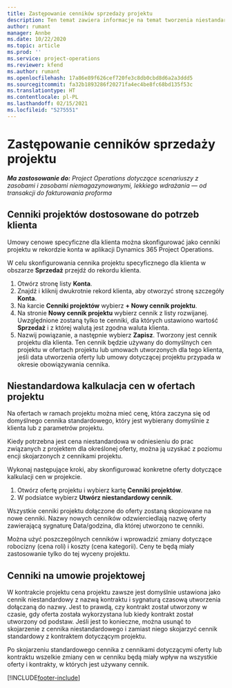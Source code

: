 ```yaml
---
title: Zastępowanie cenników sprzedaży projektu
description: Ten temat zawiera informacje na temat tworzenia niestandardowych cenników sprzedaży.
author: rumant
manager: Annbe
ms.date: 10/22/2020
ms.topic: article
ms.prod: ''
ms.service: project-operations
ms.reviewer: kfend
ms.author: rumant
ms.openlocfilehash: 17a86e89f626cef720fe3c8db0cbd8d6a2a3ddd5
ms.sourcegitcommit: fa32b1893286f20271fa4ec4be8fc68bd135f53c
ms.translationtype: HT
ms.contentlocale: pl-PL
ms.lasthandoff: 02/15/2021
ms.locfileid: "5275551"
---
```

# <a name="override-project-sales-price-lists"></a>Zastępowanie cenników sprzedaży projektu

_**Ma zastosowanie do:** Project Operations dotyczące scenariuszy z zasobami i zasobami niemagazynowanymi, lekkiego wdrażania — od transakcji do fakturowania proforma_

## <a name="customer-specific-project-price-lists"></a>Cenniki projektów dostosowane do potrzeb klienta

Umowy cenowe specyficzne dla klienta można skonfigurować jako cenniki projektu w rekordzie konta w aplikacji Dynamics 365 Project Operations.

W celu skonfigurowania cennika projektu specyficznego dla klienta w obszarze **Sprzedaż** przejdź do rekordu klienta.

1. Otwórz stronę listy **Konta**.
2. Znajdź i kliknij dwukrotnie rekord klienta, aby otworzyć stronę szczegóły **Konta**.
3. Na karcie **Cenniki projektów** wybierz **+ Nowy cennik projektu**.
4. Na stronie **Nowy cennik projektu** wybierz cennik z listy rozwijanej. Uwzględnione zostaną tylko te cenniki, dla których ustawiono wartość **Sprzedaż** i z której walutą jest zgodna waluta klienta.
5. Nazwij powiązanie, a następnie wybierz **Zapisz**. Tworzony jest cennik projektu dla klienta. Ten cennik będzie używany do domyślnych cen projektu w ofertach projektu lub umowach utworzonych dla tego klienta, jeśli data utworzenia oferty lub umowy dotyczącej projektu przypada w okresie obowiązywania cennika.

## <a name="custom-pricing-on-project-quotes"></a>Niestandardowa kalkulacja cen w ofertach projektu

Na ofertach w ramach projektu można mieć cenę, która zaczyna się od domyślnego cennika standardowego, który jest wybierany domyślnie z klienta lub z parametrów projektu.

Kiedy potrzebna jest cena niestandardowa w odniesieniu do prac związanych z projektem dla określonej oferty, można ją uzyskać z poziomu encji skojarzonych z cennikami projektu.

Wykonaj następujące kroki, aby skonfigurować konkretne oferty dotyczące kalkulacji cen w projekcie.

1. Otwórz ofertę projektu i wybierz kartę **Cenniki projektów**.
2. W podsiatce wybierz **Utwórz niestandardowy cennik**.

Wszystkie cenniki projektu dołączone do oferty zostaną skopiowane na nowe cenniki. Nazwy nowych cenników odzwierciedlają nazwę oferty zawierającą sygnaturę Data/godzina, dla której utworzono te cenniki.

Można użyć poszczególnych cenników i wprowadzić zmiany dotyczące robocizny (cena roli) i koszty (cena kategorii). Ceny te będą miały zastosowanie tylko do tej wyceny projektu.

## <a name="price-lists-on-a-project-contract"></a>Cenniki na umowie projektowej

W kontrakcie projektu cena projektu zawsze jest domyślnie ustawiona jako cennik niestandardowy z nazwą kontraktu i sygnaturą czasową utworzenia dołączaną do nazwy. Jest to prawdą, czy kontrakt został utworzony w czasie, gdy oferta została wykorzystana lub kiedy kontrakt został utworzony od podstaw. Jeśli jest to konieczne, można usunąć to skojarzenie z cennika niestandardowego i zamiast niego skojarzyć cennik standardowy z kontraktem dotyczącym projektu.

Po skojarzeniu standardowego cennika z cennikami dotyczącymi oferty lub kontraktu wszelkie zmiany cen w cenniku będą miały wpływ na wszystkie oferty i kontrakty, w których jest używany cennik.


[!INCLUDE[footer-include](../includes/footer-banner.md)]
